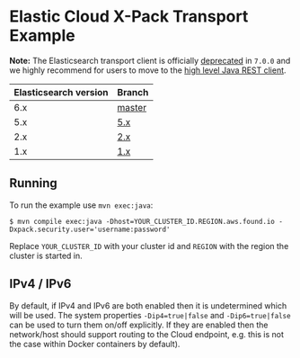 # Elastic Cloud X-Pack Transport Example

**Note:** The Elasticsearch transport client is officially [deprecated](https://www.elastic.co/guide/en/elasticsearch/client/java-api/master/transport-client.html) in `7.0.0` and we highly recommend for users to move to the [high level Java REST client](https://www.elastic.co/guide/en/elasticsearch/client/java-rest/current/java-rest-high.html).

| Elasticsearch version | Branch                                                                |
|-----------------------|-----------------------------------------------------------------------|
|                   6.x | [master](https://github.com/elastic/found-shield-example/tree/master) |
|                   5.x | [5.x](https://github.com/elastic/found-shield-example/tree/5.x)       |
|                   2.x | [2.x](https://github.com/elastic/found-shield-example/tree/2.x)       |
|                   1.x | [1.x](https://github.com/elastic/found-shield-example/tree/1.x)       |


## Running

To run the example use ``mvn exec:java``:

    $ mvn compile exec:java -Dhost=YOUR_CLUSTER_ID.REGION.aws.found.io -Dxpack.security.user='username:password'

Replace `YOUR_CLUSTER_ID` with your cluster id and `REGION` with the region the cluster is started in.


## IPv4 / IPv6

By default, if IPv4 and IPv6 are both enabled then it is undetermined which will be used. The system properties `-Dip4=true|false` and `-Dip6=true|false` can be used to turn them on/off explicitly. If they are enabled then the network/host should support routing to the Cloud endpoint, e.g. this is not the case within Docker containers by default).
